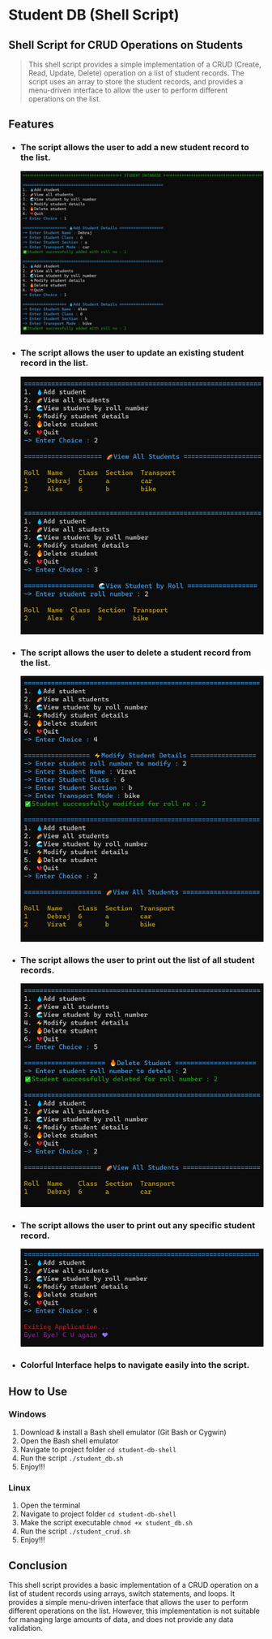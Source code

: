 # Student DB (Shell Script)

## Shell Script for CRUD Operations on Students
> This shell script provides a simple implementation of a CRUD (Create, Read, Update, Delete) operation on a list of student records. The script uses an array to store the student records, and provides a menu-driven interface to allow the user to perform different operations on the list.

## Features
- ### The script allows the user to add a new student record to the list.
    <img src="./assets/Screenshot (68).png" alt="" width="500"/>

- ### The script allows the user to update an existing student record in the list.
    <img src="./assets/Screenshot (69).png" alt="" width="480"/>

- ### The script allows the user to delete a student record from the list.
    <img src="./assets/Screenshot (70).png" alt="" width="480"/>

- ### The script allows the user to print out the list of all student records.
    <img src="./assets/Screenshot (71).png" alt="" width="480"/>

- ### The script allows the user to print out any specific student record.
    <img src="./assets/Screenshot (72).png" alt="" width="480"/>

- ### Colorful Interface helps to navigate easily into the script.

## How to Use
### Windows
1. Download & install a Bash shell emulator (Git Bash or Cygwin)
2. Open the Bash shell emulator
3. Navigate to project folder `cd student-db-shell`
4. Run the script `./student_db.sh`
5. Enjoy!!!

### Linux
1. Open the terminal
2. Navigate to project folder `cd student-db-shell`
3. Make the script executable `chmod +x student_db.sh`
4. Run the script `./student_crud.sh`
5. Enjoy!!!

## Conclusion
This shell script provides a basic implementation of a CRUD operation on a list of student records using arrays, switch statements, and loops. It provides a simple menu-driven interface that allows the user to perform different operations on the list. However, this implementation is not suitable for managing large amounts of data, and does not provide any data validation.